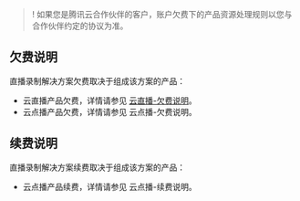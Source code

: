 >! 如果您是腾讯云合作伙伴的客户，账户欠费下的产品资源处理规则以您与合作伙伴约定的协议为准。

## 欠费说明
直播录制解决方案欠费取决于组成该方案的产品：
- 云直播产品欠费，详情请参见 [云直播-欠费说明](https://intl.cloud.tencent.com/document/product/267/30412)。
- 云点播产品欠费，详情请参见 云点播-欠费说明。


## 续费说明
直播录制解决方案续费取决于组成该方案的产品：
- 云点播产品续费，详情请参见 云点播-续费说明。



